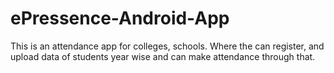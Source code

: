 # ePressence-Android-App
This is an attendance app for colleges, schools. Where the can register, and upload data of students  year wise and can make attendance through that.
